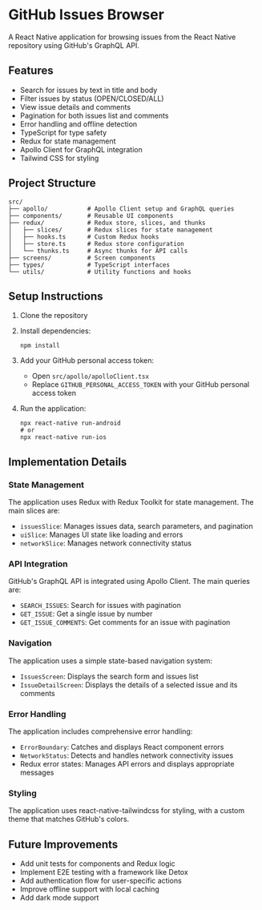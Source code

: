 # GitHub Issues Browser

A React Native application for browsing issues from the React Native repository using GitHub's GraphQL API.

## Features

- Search for issues by text in title and body
- Filter issues by status (OPEN/CLOSED/ALL)
- View issue details and comments
- Pagination for both issues list and comments
- Error handling and offline detection
- TypeScript for type safety
- Redux for state management
- Apollo Client for GraphQL integration
- Tailwind CSS for styling

## Project Structure

```
src/
├── apollo/           # Apollo Client setup and GraphQL queries
├── components/       # Reusable UI components
├── redux/            # Redux store, slices, and thunks
│   ├── slices/       # Redux slices for state management
│   ├── hooks.ts      # Custom Redux hooks
│   ├── store.ts      # Redux store configuration
│   └── thunks.ts     # Async thunks for API calls
├── screens/          # Screen components
├── types/            # TypeScript interfaces
└── utils/            # Utility functions and hooks
```

## Setup Instructions

1. Clone the repository
2. Install dependencies:
   ```
   npm install
   ```
3. Add your GitHub personal access token:
   - Open `src/apollo/apolloClient.tsx`
   - Replace `GITHUB_PERSONAL_ACCESS_TOKEN` with your GitHub personal access token

4. Run the application:
   ```
   npx react-native run-android
   # or
   npx react-native run-ios
   ```

## Implementation Details

### State Management

The application uses Redux with Redux Toolkit for state management. The main slices are:

- `issuesSlice`: Manages issues data, search parameters, and pagination
- `uiSlice`: Manages UI state like loading and errors
- `networkSlice`: Manages network connectivity status

### API Integration

GitHub's GraphQL API is integrated using Apollo Client. The main queries are:

- `SEARCH_ISSUES`: Search for issues with pagination
- `GET_ISSUE`: Get a single issue by number
- `GET_ISSUE_COMMENTS`: Get comments for an issue with pagination

### Navigation

The application uses a simple state-based navigation system:

- `IssuesScreen`: Displays the search form and issues list
- `IssueDetailScreen`: Displays the details of a selected issue and its comments

### Error Handling

The application includes comprehensive error handling:

- `ErrorBoundary`: Catches and displays React component errors
- `NetworkStatus`: Detects and handles network connectivity issues
- Redux error states: Manages API errors and displays appropriate messages

### Styling

The application uses react-native-tailwindcss for styling, with a custom theme that matches GitHub's colors.

## Future Improvements

- Add unit tests for components and Redux logic
- Implement E2E testing with a framework like Detox
- Add authentication flow for user-specific actions
- Improve offline support with local caching
- Add dark mode support
